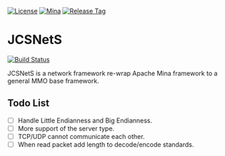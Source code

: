 [![License](https://img.shields.io/badge/License-Apache%202.0-green.svg)](https://opensource.org/licenses/Apache-2.0)
[![Mina](https://img.shields.io/badge/mina-2.0.9-blue.svg)](https://mina.apache.org/)
[![Release Tag](https://img.shields.io/github/tag/jcs090218/JCSNetS.svg?label=release)](https://github.com/jcs090218/JCSNetS/releases/latest)

# JCSNetS

[![Build Status](https://travis-ci.com/jcs090218/JCSNetS.svg?branch=master)](https://travis-ci.com/jcs090218/JCSNetS)

JCSNetS is a network framework re-wrap Apache Mina framework to a
general MMO base framework.

## Todo List

- [ ] Handle Little Endianness and Big Endianness.
- [ ] More support of the server type.
- [ ] TCP/UDP cannot communicate each other.
- [ ] When read packet add length to decode/encode standards.
